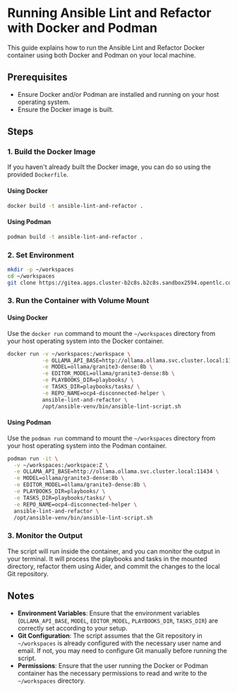 # Running Ansible Lint and Refactor with Docker and Podman

This guide explains how to run the Ansible Lint and Refactor Docker container using both Docker and Podman on your local machine.

## Prerequisites

- Ensure Docker and/or Podman are installed and running on your host operating system.
- Ensure the Docker image is built.

## Steps

### 1. Build the Docker Image

If you haven't already built the Docker image, you can do so using the provided `Dockerfile`.

#### Using Docker

```bash
docker build -t ansible-lint-and-refactor .
```

#### Using Podman

```bash
podman build -t ansible-lint-and-refactor .
```

### 2. Set Environment 
```bash
mkdir -p ~/workspaces
cd ~/workspaces
git clone https://gitea.apps.cluster-b2c8s.b2c8s.sandbox2594.opentlc.com/user1/ocp4-disconnected-helper.git # git@github.com:tosin2013/ocp4-disconnected-helper.git
```

### 3. Run the Container with Volume Mount

#### Using Docker

Use the `docker run` command to mount the `~/workspaces` directory from your host operating system into the Docker container.

```bash
docker run -v ~/workspaces:/workspace \
           -e OLLAMA_API_BASE=http://ollama.ollama.svc.cluster.local:11434 \
           -e MODEL=ollama/granite3-dense:8b \
           -e EDITOR_MODEL=ollama/granite3-dense:8b \
           -e PLAYBOOKS_DIR=playbooks/ \
           -e TASKS_DIR=playbooks/tasks/ \
           -e REPO_NAME=ocp4-disconnected-helper \
           ansible-lint-and-refactor \
           /opt/ansible-venv/bin/ansible-lint-script.sh
```

#### Using Podman

Use the `podman run` command to mount the `~/workspaces` directory from your host operating system into the Podman container.

```bash
podman run -it \
  -v ~/workspaces:/workspace:Z \
  -e OLLAMA_API_BASE=http://ollama.ollama.svc.cluster.local:11434 \
  -e MODEL=ollama/granite3-dense:8b \
  -e EDITOR_MODEL=ollama/granite3-dense:8b \
  -e PLAYBOOKS_DIR=playbooks/ \
  -e TASKS_DIR=playbooks/tasks/ \
  -e REPO_NAME=ocp4-disconnected-helper \
  ansible-lint-and-refactor \
  /opt/ansible-venv/bin/ansible-lint-script.sh
```

### 3. Monitor the Output

The script will run inside the container, and you can monitor the output in your terminal. It will process the playbooks and tasks in the mounted directory, refactor them using Aider, and commit the changes to the local Git repository.

## Notes

- **Environment Variables**: Ensure that the environment variables (`OLLAMA_API_BASE`, `MODEL`, `EDITOR_MODEL`, `PLAYBOOKS_DIR`, `TASKS_DIR`) are correctly set according to your setup.
- **Git Configuration**: The script assumes that the Git repository in `~/workspaces` is already configured with the necessary user name and email. If not, you may need to configure Git manually before running the script.
- **Permissions**: Ensure that the user running the Docker or Podman container has the necessary permissions to read and write to the `~/workspaces` directory.
